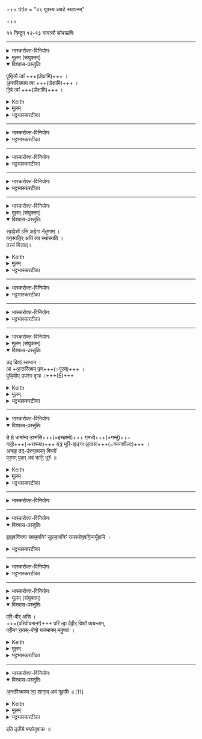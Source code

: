 +++
title = "०६ यूपस्य अवटे स्थापनम्"

+++

११ त्रिष्टुप् १२-१३ गायत्र्यौ
 सोमऋषिः


_______
<details><summary>भास्करोक्त-विनियोगः</summary>

1-3यूपं पराञ्चं प्रोक्षति - पृथिव्यै त्वेति ॥
</details>

<details><summary>मूलम् (संयुक्तम्)</summary>

－पृ॒थि॒व्यै त्वा॒ऽन्तरि॑ख्षाय त्वा दि॒वे त्वा । 
</details>

<details open><summary>विश्वास-प्रस्तुतिः</summary>

पृ॒थि॒व्यै त्वा᳚  +++(प्रोक्षामि)+++ ।   
अ॒न्तरि॑ख्षाय त्वा    +++(प्रोक्षामि)+++  ।  
दि॒वे त्वा᳚   +++(प्रोक्षामि)+++ ।  
</details>

<details><summary>Keith</summary>

To I earth thee! To atmosphere thee! To sky thee!
</details>


<details><summary>मूलम्</summary>

पृ॒थि॒व्यै त्वा᳚  +++(प्रोक्षामि)+++ ।   
अ॒न्तरि॑ख्षाय त्वा    +++(प्रोक्षामि)+++  ।  
दि॒वे त्वा᳚   +++(प्रोक्षामि)+++ ।  
</details>

<details><summary>भट्टभास्करटीका</summary>

1-3यूपं पराञ्चं प्रोक्षति - पृथिव्यै त्वेति ॥ व्याख्यातम् ।   
प्रोक्षामीति शेषः । पृथिव्यादीनां स्थित्यर्थं त्वां प्रोक्षामीति ॥  

[यागनिर्वृत्तिद्वारेण द्युप्रभृतीनां लोकानां धारणार्थं प्रोक्षणं भवति । 'ऊडिदम्' (पा.सू. 6.1.171) इत्यादिना दिव इति विभक्तेरुदात्तत्वम् । पृथिव्या इत्यादौ 'उदात्तयणो हल्पूर्वात्' (पा.सू. 6.1.174) इति विभक्तेरुदात्तत्वम् ॥]
</details>

_______
<details><summary>भास्करोक्त-विनियोगः</summary>

4अवटे+++(=गर्ते)+++ ऽपोऽवनयति - शुन्धतामिति ॥
</details>


<div class="js_include" url="/vedAH_yajuH/taittirIyam/saMhitA/yajuH/sarva-prastutiH/1/2_somayAgArambhaH/01_agniShTome_yajamAnasya_xaurAdisaMskArAH/shundhantAm.md"  newLevelForH1="5" includeTitle="false"> </div>  

<details><summary>भट्टभास्करटीका</summary>

4अवटेऽपोऽवनयति - शुन्धतामिति ॥ व्याख्यातम् ॥
</details>

_______
<details><summary>भास्करोक्त-विनियोगः</summary>

5यवान्प्रस्कन्दयति - यवोसीति ॥
</details>


<div class="js_include" url="/vedAH_yajuH/taittirIyam/saMhitA/yajuH/sarva-prastutiH/1/3_agniShToma-pashv-Adi/01_sado-maNDapa-nirmANam/yavosi.md"  newLevelForH1="5" includeTitle="false"> </div>  

<details><summary>भट्टभास्करटीका</summary>

5यवान्प्रस्कन्दयति - यवोसीति ॥ व्याख्यातमेव । 'ऊर्ग्वै यवो यजमानेन यूपस्सम्मितः' इत्यादि ब्राह्मणम् ॥
</details>

_______
<details><summary>भास्करोक्त-विनियोगः</summary>

6बर्हिर्-हस्तं व्यतिषज्यावस्तृणाति - पितृणामिति ॥
</details>


<div class="js_include" url="/vedAH_yajuH/taittirIyam/saMhitA/yajuH/sarva-prastutiH/1/3_agniShToma-pashv-Adi/01_sado-maNDapa-nirmANam/pitRNAm.md"  newLevelForH1="5" includeTitle="false"> </div>  


<details><summary>भट्टभास्करटीका</summary>

6बर्हिर्हस्तं व्यतिषज्यावस्तृणाति - पितृणामिति ॥ व्याख्यातमेव । 'यद्बर्हिरनवस्तीर्य मिनुयात्पितृदेवत्यो निखातस्स्यात्' `इति ब्राह्मणम् ॥
</details>

_______
<details><summary>भास्करोक्त-विनियोगः</summary>

7यूप-शकलम् अवास्यति - स्वावेश इति ॥
</details>

<details><summary>मूलम् (संयुक्तम्)</summary>

स्वावे॒शो᳚ऽस्यग्रे॒गा ने॑तृ॒णाव्ँवन॒स्पति॒रधि॑ त्वा स्थास्यति॒ तस्य॑ वित्तात् 
</details>

<details open><summary>विश्वास-प्रस्तुतिः</summary>

स्वा॒वे॒शो॑ ऽसि अग्रे॒गा ने॑तृ॒णाम् ।  
वन॒स्पति॒र् अधि॑ त्वा स्थास्यति ।  
तस्य॑ वित्तात्।
</details>

<details><summary>Keith</summary>

Thou art easy of approach,  
first among leaders;  
the tree will mount thee,  
be aware of it.
</details>


<details><summary>मूलम्</summary>

स्वा॒वे॒शो॑ऽसि अग्रे॒गा ने॑तृ॒णाम् ।  
वन॒स्पति॒रधि॑ त्वा स्थास्यति ।  
तस्य॑ वित्तात्।
</details>

<details><summary>भट्टभास्करटीका</summary>

7यूपशकलम् अवास्यति - स्वावेश इति ॥ सुष्ठु आविश्यते स्थीयतेस्मिन्निति स्वावेशः । अधिकरणे घञ्, थाथादिसूत्रेणोत्तरपदान्तोदात्तत्वम् । यूपस्य सुखासनमसीत्यर्थः ।
नेतारो यागस्य निर्वोढारः यूपशकलाः । 'छन्दस्युभयथा' इति 'नामि' इति दीघाभावः । 'नामन्यतरस्याम्' इति नाम उदात्तत्वम् । तेषां मध्ये अग्रेगास्त्वमसि अग्रे प्रथमं यूपात् गच्छति परापततीत्यग्रेगाः । 'यः प्रथमश्शकलः परापतेत्तमप्याहरेत्' इति गृहीतत्वात् । यद्वा - नेतृणामग्रे गच्छतीत्यग्रेगाः मुख्य इत्यर्थ प्रथमपतितत्वादेव । यद्वा - नेतॄणां मध्ये अग्रे गच्छति यागसाधनत्वं यूपादपि पूर्वमुपयुज्यमानत्वादवटप्रवेशेन । 'जनसनखनक्रमगमो विट्' इति विटप्रत्ययः, ' विड्वनोरनुनासिकस्यात्' इत्यात्वम्, 'तत्पुरुषे कृति बहुलम्' इत्यलुक्, कृदुत्तरपदप्रकृतिस्वरत्वम् । यद्वा - यूपस्य ये नेतारः परिष्कर्तारः प्रथमशकलस्स्वरुश्चषालमिति, तेषां मध्ये अग्रे प्रथमं यूपं गच्छतीति ।

किञ्च - वनस्पतिविकारो यूपः, विकृतौ प्रकृतिशब्दः । पारस्करप्रभृतित्वात्सुट्, 'उभे वनस्पत्यादिषु युगपत्' इति पूर्वोत्तरपदयोर्युगपत्प्रकृतिस्वरत्वम् । स त्वामधि स्थास्यति त्वयि स्थास्यति, यूपस्यापि धारकोसीत्यर्थः । 'अधिशीङ्स्थासां कर्म', इत्याधारस्य कर्मसंज्ञा ।  
 तस्य वित्तात् तद्विजानानीहि तं ते महिमानमवगन्तुमर्हसीति । 'क्रियाग्रहणं कर्तव्यम्' इति सम्प्रदानत्वात् 'चतुर्थ्यर्थे बहुलं छन्दसि' इति चतुर्थ्यर्थे षष्ठी । 'यूपशकलमवास्यति स तेजसमेवैनं मिनोति' `इति ब्राह्मणम् । 'स्वधितेर्वृक्षस्य बिभ्यतः प्रथमेन शकलेन सह तेजः परापतति' इत्यादिब्राह्मणेन तस्य तेजस्त्वमवगन्तव्यम् ॥
</details>

_______
<details><summary>भास्करोक्त-विनियोगः</summary>

8यूपस्याग्रम् अनक्ति - देवस्त्वेति ॥
</details>


<div class="js_include" url="/vedAH_yajuH/taittirIyam/saMhitA/yajuH/sarva-prastutiH/1/3_agniShToma-pashv-Adi/05_yUpachChedanam/devas_tvA.md"  newLevelForH1="5" includeTitle="false"> </div>  

<details><summary>भट्टभास्करटीका</summary>

8यूपस्याग्रमनक्ति - देवस्त्वेति ॥ व्याख्यातम् ॥  
</details>

_______
<details><summary>भास्करोक्त-विनियोगः</summary>

9चषालं प्रतिमुञ्चाति - सुपिप्पलाभ्य इति ॥
</details>


<div class="js_include" url="/vedAH_yajuH/taittirIyam/saMhitA/yajuH/sarva-prastutiH/1/2_somayAgArambhaH/02_dIxA/supippalAH.md"  newLevelForH1="5" includeTitle="false"> </div>  

<details><summary>भट्टभास्करटीका</summary>

9चषालं प्रतिमुञ्चाति - सुपिप्पलाभ्य इति ॥ व्याख्यातमेव । शोभनफलानामोषधीनामर्थाय त्वां चषालं यूपस्याग्रे प्रतिमुञ्चामीति शेषः । 'तस्माच्छीर्षत ओषधयः फलं गृह्णन्ति' `इति ब्राह्मणम् ॥
</details>

_______
<details><summary>भास्करोक्त-विनियोगः</summary>

10यूपम् उच्छ्रयति - उद्दिवमिति ॥ 
</details>

<details><summary>मूलम् (संयुक्तम्)</summary>

उद्दिवꣵ॑ स्तभा॒नान्तरि॑ख्षम्पृण पृथि॒वीमुप॑रेण दृꣳह 
</details>

<details open><summary>विश्वास-प्रस्तुतिः</summary>

उद् दिवꣵ॑ स्तभान   ।  
आ +अ॒न्तरि॑ख्षम् पृण+++(=पूरय)+++ ।   
पृ॒थि॒वीम् उप॑रेण दृꣳह ।+++(5)+++
</details>

<details><summary>Keith</summary>

Support the sky, fill the atmosphere, with thy base make firm the earth.
</details>


<details><summary>मूलम्</summary>

उद्दिवꣵ॑ स्तभान  ।   
अ॒न्तरि॑ख्षम्पृण ।    
पृ॒थि॒वीमुप॑रेण दृꣳह ।
</details>

<details><summary>भट्टभास्करटीका</summary>

10यूपमुच्छ्रयति - उद्दिवमिति ॥ व्याख्यातम् ।

  - [ औदुम्बरीमुच्छ्रयति - उद्दिवमिति ॥ हे औदुम्बरि दिर्वं दिविष्ठानुत्तभान उत्तम्भय धारय । स्तन्भुस्सौत्रो धातुः, 'स्तन्भु स्तुन्भु' इति श्नाप्रत्ययः । 'हलश्श्नश्शानज्झौ' इति शानजादेशः । तथा अन्तरिक्षमन्तरिक्षस्थान् पृण प्रीणय । पृण प्रीणने इति तौदादिकः ।]

अतष्टः प्रदेश उपरः, 'मूलतोऽतष्टमुपरम्' इति । उपरमते तक्षणमस्मिन्निति । 'उपसर्गे च संज्ञायाम्' इति जनेर्विधीयमानो डप्रत्ययः बहुलवचनाद्रमेरपि भवति, कृदुत्तरपदप्रकृतिस्वरत्वं बाधित्वा अव्ययपूवर्पदप्रकृतिस्वरत्वम्, व्युत्पत्त्यनवधारणाच्च नावगृह्यते । तेन पृथिवी दृंह दृढां कुरु ॥

  - [ दृह दृहि वृद्धौ । पृथिवीशब्दो ङीषन्तोन्तोदात्तः ॥]
</details>

_______
<details><summary>भास्करोक्त-विनियोगः</summary>

11यूपं वैष्णवीभ्यामृग्भ्यां कल्प्यति स्थापयति - ते ते धामानि ... विष्णोः कर्माणि पश्यतेति ॥
</details>



<details open><summary>विश्वास-प्रस्तुतिः</summary>

ते ते॒ धामा᳚न्य् उश्मसि+++(=इच्छामो)+++ ग॒मध्ये॒+++(=गन्तुं)+++  
गावो॒+++(→रश्मयः)+++ यत्र॒ भूरि॑-शृङ्गा अ॒यासः॑+++(=गमनशीलाः)+++ ।   
अत्राह॒ तद्-उ॑रुगा॒यस्य॒ विष्णोः᳚  
पर॒मम् प॒दम् अव॑ भाति॒ भूरेः᳚ ॥
</details>

<details><summary>Keith</summary>

To these dwellings of thine are we fain+++(=apt)+++ to go,  
Where are the many-horned active kine;  
There is resplendent the highest step  
Of the wide-stepping Visnu, the mighty!
</details>


<details><summary>मूलम्</summary>

ते ते॒ धामा᳚न्युश्मसि [10] ग॒मध्ये॒ गावो॒ यत्र॒ भूरि॑शृङ्गा अ॒यासः॑ ।   
अत्राह॒ तदु॑रुगा॒यस्य॒ विष्णोः᳚ पर॒मम्प॒दमव॑ भाति॒ भूरेः᳚ ॥
</details>

<details><summary>भट्टभास्करटीका</summary>

11यूपं वैष्णवीभ्यामृग्भ्यां कल्प्यति स्थापयति - ते ते धामानि ... विष्णोः कर्माणि पश्यतेति ॥
तत्र प्रथमा चतुष्पदा त्रिष्टुप् । द्वितीया त्रिपदा गायत्री ।  
'वैष्णव्यर्चा कल्पयति वैष्णवो वै देवतया' इत्यादि ब्राह्मणम् । 'द्वाभ्यां कल्पयति' इत्यादि च ।  
वैष्णवत्वाद्यूपो विष्णुरूपेण स्तूयते । त इति द्वितीयाबहुवचनस्य 'सुपां सुलुक्' इति शे आदेशः, प्रगृह्यत्वाभावो व्यत्ययेन, लिङ्गविभक्तिव्यत्ययेन वा ।   
हे **विष्णो** तव तानि **धामानि** स्थानानि **गमध्ये** गन्तुं यजमानो गच्छेदिति यावत् । तुमर्थे अध्येन्प्रत्ययः, अध्यैप्रत्ययस्य वा वर्णव्यत्ययेन एकारः । तव तानि **धामानि** गन्तुं **उश्मसि** उश्मः कामयामहे । वष्ठेर्ग्रहिज्यादिना सम्प्रसारणम्, 'इदन्तो मसिः', 'अन्येषामपि दृश्यते' इति तस्य संहितायां दीर्घः ।   

कानीत्याह – **यत्र** येषु धामसु **गावो** रश्मयः **भूरिशृङ्गाः** बह्वग्राः, **अयासः** गमनशीलाः । एतेः पचाद्यच्, 'आज्जसेरसुक्' । यत्र बहुमुखा रश्मयो विसर्पन्तीति । यद्वा - यत्र गावो गन्तारो जनाः । 'गमेर्डो' इति डोप्रत्ययः । भूरिशृङ्गाः महादीप्तयो भवन्तीति । दीप्तिनामसु हि शृङ्गाणीत्यध्यायान्ते पठ्यते ।  

पुनश्च विशेष्यन्ते - अयासः अनपायाः अप्रच्यूताः । यातेरसुनि याः, नञ्बहुव्रीहौ 'नञ्सुभ्याम्' इत्युत्तरपदान्तोदात्तत्वम् ।  

धामानि पुनर्विशेष्यन्ते - अत्राह अत्रैव । अहेत्यवधारणे । येष्वेव धामसु उरुगायस्य उरुभिर्महात्माभिर्गीयत इत्युरिगायः । गायतेः कर्मणि घञ्, थाथादिस्वरेणोत्तरपदान्तोदात्तत्वम् । भूरेः महतो महाबलस्य विष्णोः विश्वं व्याप्नुवतः । 'विशेः किच्च' इति नुप्रत्ययः, तत्र हि निदिति वर्तते । यस्त्वं महाबलो महात्मभिस्स्तूयमानो विश्वं व्याप्नुवन्नभूः 'विचक्रमाणस्त्रेधोरुगायः' इति मन्त्रप्रसिद्धः तस्य तव तत्तादृशविक्रमकृत् परममुत्तमं पदंम् तदप्येष्वेव धामसु अवभाति दीप्यते, तस्मात्तानि धामानि गन्तुमुश्म इति । एवं प्रत्यक्षकृतोयं मन्त्रः । द्वितीयस्तेशब्दोस्मिन्पक्षे युष्मदादेशः । यद्वा - परोक्षकृत एवायम् । ते ते इति वीप्सा । तानि तानि धामानि गन्तुमुश्मः । 'नित्यवीप्सयोः' इति शेप्रत्ययान्तस्य द्विर्व- चनम्, ' अनुदात्तं च` इति द्वितीयस्यानुदात्तत्वम् । स्पष्टमन्यत् ॥
</details>

<div class="js_include" url="/vedAH_Rk/shAkalam/saMhitA/vishvAsa-prastutiH/01/022/19_viShNoH_karmANi.md"  newLevelForH1="5" includeTitle="plain" title="विश्वास-प्रस्तुतिः"> </div>  
<div class="js_include" url="/vedAH_Rk/shAkalam/saMhitA/sarvASh_TIkAH/01/022/19_viShNoH_karmANi.md"  newLevelForH1="5" includeTitle="false"> </div>  



_______
<details><summary>भास्करोक्त-विनियोगः</summary>

13चषालमीक्षते - तद्विष्णोरिति त्रिपदया गायत्र्या ॥
</details>


<div class="js_include" url="/vedAH_Rk/shAkalam/saMhitA/vishvAsa-prastutiH/01/022/20_tadviShNoH_paramaM.md"  newLevelForH1="5" includeTitle="plain" title="विश्वास-प्रस्तुतिः"> </div>  

<div class="js_include" url="/vedAH_Rk/shAkalam/saMhitA/sarvASh_TIkAH/01/022/20_tadviShNoH_paramaM.md"  newLevelForH1="5" includeTitle="false"> </div>


_______
<details><summary>भास्करोक्त-विनियोगः</summary>

14प्रदक्षिणं पुरीषेण पर्यूहति - ब्रह्मवनिमिति ॥
</details>


<details open><summary>विश्वास-प्रस्तुतिः</summary>

ब्र॒ह्म॒वनि॑न्त्वा ख्षत्त्र॒वनिꣳ॑ सुप्रजा॒वनिꣳ॑ रायस्पोष॒वनि॒म्पर्यू॑हामि ।
</details>

<div class="js_include" url="/vedAH_yajuH/taittirIyam/saMhitA/yajuH/sarva-prastutiH/1/3_agniShToma-pashv-Adi/01_sado-maNDapa-nirmANam/brahma-vanim.md"  newLevelForH1="5" includeTitle="false"> </div>  


<details><summary>भट्टभास्करटीका</summary>

14प्रदक्षिणं पुरीषेण पर्यूहति - ब्रह्मवनिमिति ॥ व्याख्यातम् ॥
</details>

_______
<details><summary>भास्करोक्त-विनियोगः</summary>

15मैत्रावरुणदण्डेन संहन्ति - ब्रह्म दृंहेति ॥
</details>



<div class="js_include" url="/vedAH_yajuH/taittirIyam/saMhitA/yajuH/sarva-prastutiH/1/3_agniShToma-pashv-Adi/01_sado-maNDapa-nirmANam/brahma_dRMha.md"  newLevelForH1="5" includeTitle="false"> </div>  


<details><summary>भट्टभास्करटीका</summary>

15मैत्रावरुणदण्डेन संहन्ति - ब्रह्म दृंहेति ॥ व्याख्यातमेव ॥
</details>

_______
<details><summary>भास्करोक्त-विनियोगः</summary>

16रशनया त्रिः प्रदक्षिणं परिव्ययति - परिवीरसीति ॥
</details>



<details><summary>मूलम् (संयुक्तम्)</summary>

परि॒वीर॑सि॒ परि॑ त्वा॒ दैवी॒र्विशो᳚ व्ययन्ता॒म्परी॒मꣳ रा॒यस्पोषो॒ यज॑मानम्मनु॒ष्याः॑ 
</details>

<details open><summary>विश्वास-प्रस्तुतिः</summary>

प॒रि॒-वीर् अ॑सि  ।  
+++(परिवीयमान!)+++ परि॑ त्वा॒ दैवी॒र् विशो᳚ व्ययन्ताम्,  
परी॒मꣳ रा॒यस्-पोषो॒ यज॑मानम् मनु॒ष्याः॑   ।
</details>

<details><summary>Keith</summary>

Thou art invested;  
let the clans of the gods invest thee;  
let increase of wealth, let (the clans) of men invest the sacrificer here.
</details>


<details><summary>मूलम्</summary>

प॒रि॒वीर॑सि  ।  
परि॑ त्वा॒ दैवी॒र्विशो᳚ व्ययन्ताम्  
परी॒मꣳ रा॒यस्पोषो॒ यज॑मानम्मनु॒ष्याः॑   ।
</details>

<details><summary>भट्टभास्करटीका</summary>

16रशनया त्रिः प्रदक्षिणं परिव्ययति - परिवीरसीति ॥ परिवीयत इति **परिवीः** । 'अन्येभ्योपि दृश्यते' इति कर्मणि क्विप्, यजादित्वात्सम्प्रसारणम्, 'हलः' इति दीर्घः, कृदुत्तरपदप्रकृतिस्वरत्वम् । परितो रशनया वेष्टनीयोसि हे यूप ।

अतस् त्वां **दैवीः** दैव्यो **विशः** देवानां स्वभूताः प्रजाः मरुदादयः, 'मरुतो वै देवानां विशः' इति । 'देवाद्यञञौ' इति देवशब्दादञ्, 'वा छन्दसि' इति पूर्वसवर्णदीर्घत्वम् । परिव्ययन्तां सर्वतोऽनया रशनया वेष्टयन्तु ।  

इमं च यजमानं रायो धनस्य पोषः मनुष्याश्च परिवेष्टयन्तु, आढ्यः प्रजानामुपजीव्यश्च भवत्वित्यर्थः । 'ऊडिदम्' इत्यादिना रैशब्दात् षष्ठ्या उदात्तत्वम्, 'षष्ठ्याः पतिपुत्र' इति विसर्जनीयस्य सत्वम्, 'अदुपदेशात्' इति लसार्वधातुकानुदात्तत्वे धातुस्वरेण यजमानशब्द आद्युदात्तः । 'ऊर्ग्वै रशना' इत्यादि ब्राह्मणम् ॥
</details>

_______
<details><summary>भास्करोक्त-विनियोगः</summary>

17मध्यमे रशनागुणे स्वरुमवगूहति - अन्तरिक्षस्य त्वेति ॥
</details>


<details open><summary>विश्वास-प्रस्तुतिः</summary>

अ॒न्तरि॑ख्षस्य त्वा॒ साना॒व् अव॑ गूहामि ॥ [11]
</details>
<details><summary>Keith</summary>

On the slope of the atmosphere I conceal thee.
</details>

<details><summary>मूलम्</summary>

अ॒न्तरि॑ख्षस्य त्वा॒ साना॒वव॑ गूहामि ॥ [11]
</details>

<details><summary>भट्टभास्करटीका</summary>

17मध्यमे रशनागुणे स्वरुमवगूहति - अन्तरिक्षस्य त्वेति ॥ मध्यमत्वसाधर्म्यात् अन्तरिक्षस्थानीयस्य मध्यमस्य रशनागुणस्य स्थाने त्वामवगूहामि सुगुप्तं स्थापयामि हे स्वरो । कीदृशे स्थाने? सानौ समुन्नते स्वस्थानत्वादेव समुच्छ्रिते । यद्वा - सननीयः सानुः मध्यमेन गुणेन सम्भक्ते प्रदेशे 'दॄसनिजनि' इत्यादिना सनो ञुण्प्रत्ययः । 'ऊदुपधाया गोहः' इत्यूकारः ॥
</details>

इति तृतीये षष्ठोनुवाकः ॥
